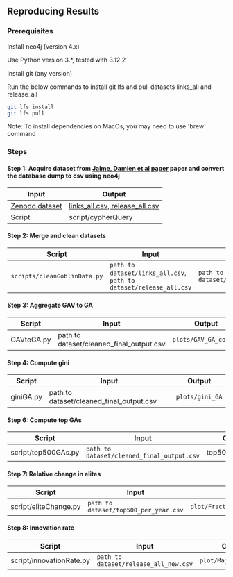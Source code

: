 ## Reproducing Results



### Prerequisites

Install neo4j (version 4.x)

Use Python version 3.*, tested with 3.12.2

Install git (any version)

Run the below commands to install git lfs and pull datasets links_all and release_all 
```sh
git lfs install
git lfs pull
```

Note: To install dependencies on MacOs, you may need to use 'brew' command

### Steps

#### Step 1: Acquire dataset from [Jaime, Damien et al paper](https://dl.acm.org/doi/10.1145/3643991.3644879) paper and convert the database dump to csv using neo4j

| Input | Output |
| --- | --- |
| [Zenodo dataset](https://zenodo.org/records/13734581) | [links_all.csv, release_all.csv](https://zenodo.org/uploads/14184350) |
| Script | script/cypherQuery|

#### Step 2: Merge and clean datasets 

| Script | Input | Output |
| --- | --- | --- |
| `scripts/cleanGoblinData.py`|`path to dataset/links_all.csv`, `path to dataset/release_all.csv` |`path to dataset/cleaned_final_output.csv`


#### Step 3: Aggregate GAV to GA 
| Script | Input | Output |
| --- | --- | --- |
|GAVtoGA.py |  path to dataset/cleaned_final_output.csv | `plots/GAV_GA_counts`|



#### Step 4: Compute gini
| Script | Input | Output |
| --- | --- | --- |
|giniGA.py |  path to dataset/cleaned_final_output.csv | `plots/gini_GA`|


#### Step 6: Compute top GAs
| Script | Input | Output |
| --- | --- | --- |
| script/top500GAs.py| `path to dataset/cleaned_final_output.csv`  |top500_per_year |


#### Step 7: Relative change in elites
| Script | Input | Output |
| ---| --- | --- |
| script/eliteChange.py| `path to dataset/top500_per_year.csv`  | `plot/FractionOfReplacement_minus2024`|

#### Step 8: Innovation rate
| Script | Input | Output |
| ---| --- | --- |
| script/innovationRate.py| `path to dataset/release_all_new.csv`  | `plot/MajorReleaseGA`|








